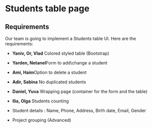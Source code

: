 # Students table page

## Requirements
Our team is going to implement a Students table UI. Here are the requirements:

- **Yaniv, Or, Vlad** Colored styled table (Bootstrap) 
- **Yarden, Netanel**Form to add\change a student 
- **Ami, Haim**Option to delete a student 
- **Adir, Sabina** No duplicated students
- **Daniel, Yuva** Wrapping page (container for the form and the table)
- **Ilia, Olga** Students counting

- Student details : Name, Phone, Address, Birth date, Email, Gender

- Project grouping (Advanced)

